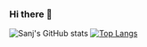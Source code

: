 ### Hi there 👋

<!--
**Sanj-1873/Sanj-1873** is a ✨ _special_ ✨ repository because its `README.md` (this file) appears on your GitHub profile.

Here are some ideas to get you started:

- 🔭 I’m currently working on ...
- 🌱 I’m currently learning ...
- 👯 I’m looking to collaborate on ...
- 🤔 I’m looking for help with ...
- 💬 Ask me about ...
- 📫 How to reach me: ...
- 😄 Pronouns: ...
- ⚡ Fun fact: ...
-->
![Sanj's GitHub stats](https://github-readme-stats.vercel.app/api?username=sanj-1873&hide=contribs&show_icons=true&theme=radical)
[![Top Langs](https://github-readme-stats.vercel.app/api/top-langs/?username=sanj-1873&layout=compact)](https://github.com/sanj-1873/github-readme-stats)
